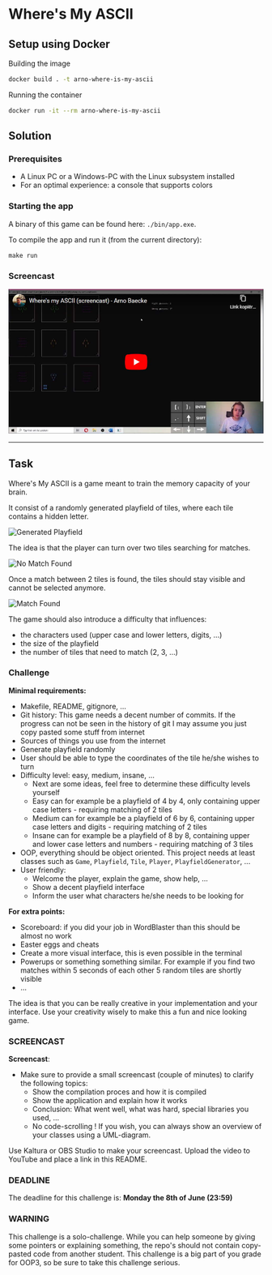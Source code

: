 # Where's My ASCII

## Setup using Docker

Building the image

```bash
docker build . -t arno-where-is-my-ascii
```

Running the container

```bash
docker run -it --rm arno-where-is-my-ascii
```

## Solution

### Prerequisites

- A Linux PC or a Windows-PC with the Linux subsystem installed
- For an optimal experience: a console that supports colors

### Starting the app

A binary of this game can be found here: `./bin/app.exe`.

To compile the app and run it (from the current directory):

```terminal
make run
```

### Screencast

[![Screencast](./img/screencast-clickable.jpg)](https://youtu.be/SjR69msuhJ0)

---

## Task

Where's My ASCII is a game meant to train the memory capacity of your brain.

It consist of a randomly generated playfield of tiles, where each tile contains a hidden letter.

![Generated Playfield](./img/generated.png)

The idea is that the player can turn over two tiles searching for matches.

![No Match Found](./img/no-match.png)

Once a match between 2 tiles is found, the tiles should stay visible and cannot be selected anymore.

![Match Found](./img/match-found.png)

The game should also introduce a difficulty that influences:

* the characters used (upper case and lower letters, digits, ...)
* the size of the playfield
* the number of tiles that need to match (2, 3, ...)

### Challenge

**Minimal requirements:**

* Makefile, README, gitignore, ...
* Git history: This game needs a decent number of commits. If the progress can not be seen in the history of git I may assume you just copy pasted some stuff from internet
* Sources of things you use from the internet
* Generate playfield randomly
* User should be able to type the coordinates of the tile he/she wishes to turn
* Difficulty level: easy, medium, insane, ...
  * Next are some ideas, feel free to determine these difficulty levels yourself
  * Easy can for example be a playfield of 4 by 4, only containing upper case letters - requiring matching of 2 tiles
  * Medium can for example be a playfield of 6 by 6, containing upper case letters and digits - requiring matching of 2 tiles
  * Insane can for example be a playfield of 8 by 8, containing upper and lower case letters and numbers - requiring matching of 3 tiles
* OOP, everything should be object oriented. This project needs at least classes such as `Game`, `Playfield`, `Tile`, `Player`, `PlayfieldGenerator`, ...
* User friendly:
  * Welcome the player, explain the game, show help, ...
  * Show a decent playfield interface
  * Inform the user what characters he/she needs to be looking for

**For extra points:**

* Scoreboard: if you did your job in WordBlaster than this should be almost no work
* Easter eggs and cheats
* Create a more visual interface, this is even possible in the terminal
* Powerups or something something similar. For example if you find two matches within 5 seconds of each other 5 random tiles are shortly visible
* ...

The idea is that you can be really creative in your implementation and your interface. Use your creativity wisely to make this a fun and nice looking game.

### SCREENCAST

**Screencast**:

* Make sure to provide a small screencast (couple of minutes) to clarify the following topics:
  * Show the compilation proces and how it is compiled
  * Show the application and explain how it works
  * Conclusion: What went well, what was hard, special libraries you used, ...
  * No code-scrolling ! If you wish, you can always show an overview of your classes using a UML-diagram.

Use Kaltura or OBS Studio to make your screencast. Upload the video to YouTube and place a link in this README.

### DEADLINE

The deadline for this challenge is: **Monday the 8th of June (23:59)**

### WARNING

This challenge is a solo-challenge. While you can help someone by giving some pointers or explaining something, the repo's should not contain copy-pasted code from another student. This challenge is a big part of you grade for OOP3, so be sure to take this challenge serious.
